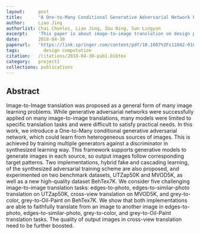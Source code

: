 ```yaml
---
layout:     post
title:      "A One-to-Many Conditional Generative Adversarial Network Framework for Multiple Image-to-Image Translations"
author:     Liao Jing
authorlist: Chai Chunlei, Liao Jing, Zou Ning, Sun Lingyun
excerpt:    'This paper is about image-to-image translation on design project pictures crawl from Behance.net.'
date:       2018-04-30
paperurl:   'https://link.springer.com/content/pdf/10.1007%2Fs11042-018-5968-7.pdf'
tags: 		  design computation
citation:   /citations/2018-04-30-pub1.bibtex
category:   project1
collections: publications
---
```


## Abstract
Image-to-Image translation was proposed as a general form of many image learning problems. While generative adversarial networks were successfully applied on many image-to-image translations, many models were limited to specific translation tasks and were difficult to satisfy practical needs. In this work, we introduce a One-to-Many conditional generative adversarial network, which could learn from heterogeneous sources of images. This is achieved by training multiple generators against a discriminator in synthesized learning way. This framework supports generative models to generate images in each source, so output images follow corresponding target patterns. Two implementations, hybrid fake and cascading learning, of the synthesized adversarial training scheme are also proposed, and experimented on two benchmark datasets, UTZap50K and MVOD5K, as well as a new high-quality dataset BehTex7K. We consider five challenging image-to-image translation tasks: edges-to-photo, edges-to-similar-photo translation on UTZap50K, cross-view translation on MVOD5K, and grey-to-color, grey-to-Oil-Paint on BehTex7K. We show that both implementations are able to faithfully translate from an image to another image in edges-to-photo, edges-to-similar-photo, grey-to-color, and grey-to-Oil-Paint translation tasks. The quality of output images in cross-view translation need to be further boosted.
